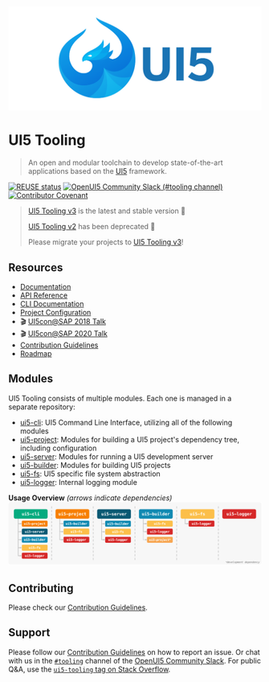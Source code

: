 ![UI5 logo](./docs/images/UI5_logo_wide.png)

# UI5 Tooling
> An open and modular toolchain to develop state-of-the-art applications based on the [UI5](https://ui5.sap.com) framework.

[![REUSE status](https://api.reuse.software/badge/github.com/SAP/ui5-tooling)](https://api.reuse.software/info/github.com/SAP/ui5-tooling)
[![OpenUI5 Community Slack (#tooling channel)](https://img.shields.io/badge/slack-join-44cc11.svg)](https://ui5-slack-invite.cfapps.eu10.hana.ondemand.com)
[![Contributor Covenant](https://img.shields.io/badge/Contributor%20Covenant-v2.0%20adopted-ff69b4.svg)](CODE_OF_CONDUCT.md)


> [UI5 Tooling v3](https://sap.github.io/ui5-tooling/v3) is the latest and stable version 🎉
>
> [UI5 Tooling v2](https://sap.github.io/ui5-tooling/v2) has been deprecated 🚫  
>
> Please migrate your projects to [UI5 Tooling v3](https://sap.github.io/ui5-tooling/v3/updates/migrate-v3/)!



## Resources
- [Documentation](https://sap.github.io/ui5-tooling/v3/)
- [API Reference](https://sap.github.io/ui5-tooling/v3/api/)
- [CLI Documentation](https://sap.github.io/ui5-tooling/v3/pages/CLI/)
- [Project Configuration](https://sap.github.io/ui5-tooling/v3/pages/Configuration/)
- 🎬 [UI5con@SAP 2018 Talk](https://www.youtube.com/watch?v=iQ07oe26y_k)
- 🎬 [UI5con@SAP 2020 Talk](https://www.youtube.com/watch?v=8IHoVJLKN34)
- [Contribution Guidelines](https://github.com/SAP/ui5-tooling/blob/main/CONTRIBUTING.md)
- [Roadmap](https://github.com/SAP/ui5-tooling/issues/101)

## Modules
UI5 Tooling consists of multiple modules. Each one is managed in a separate repository:

- [ui5-cli](https://github.com/SAP/ui5-cli): UI5 Command Line Interface, utilizing all of the following modules
- [ui5-project](https://github.com/SAP/ui5-project): Modules for building a UI5 project's dependency tree, including configuration
- [ui5-server](https://github.com/SAP/ui5-server): Modules for running a UI5 development server
- [ui5-builder](https://github.com/SAP/ui5-builder): Modules for building UI5 projects
- [ui5-fs](https://github.com/SAP/ui5-fs): UI5 specific file system abstraction
- [ui5-logger](https://github.com/SAP/ui5-logger): Internal logging module

**Usage Overview** *(arrows indicate dependencies)*
![Module Overview](./docs/images/Module_overview.png)

## Contributing
Please check our [Contribution Guidelines](https://github.com/SAP/ui5-tooling/blob/main/CONTRIBUTING.md).

## Support
Please follow our [Contribution Guidelines](https://github.com/SAP/ui5-tooling/blob/main/CONTRIBUTING.md#report-an-issue) on how to report an issue. Or chat with us in the [`#tooling`](https://openui5.slack.com/archives/C0A7QFN6B) channel of the [OpenUI5 Community Slack](https://ui5-slack-invite.cfapps.eu10.hana.ondemand.com). For public Q&A, use the [`ui5-tooling` tag on Stack Overflow](https://stackoverflow.com/questions/tagged/ui5-tooling).
